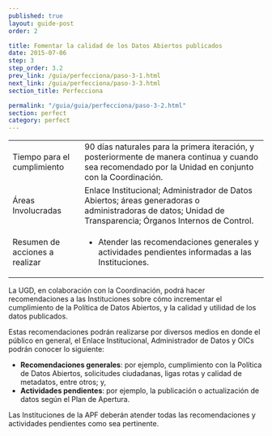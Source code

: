 ```yaml
---
published: true
layout: guide-post
order: 2

title: Fomentar la calidad de los Datos Abiertos publicados
date: 2015-07-06
step: 3
step_order: 3.2
prev_link: /guia/perfecciona/paso-3-1.html
next_link: /guia/perfecciona/paso-3-3.html
section_title: Perfecciona

permalink: "/guia/guia/perfecciona/paso-3-2.html"
section: perfect
category: perfect
---
```


<table>
  <tbody>
    <tr>
      <td>Tiempo para el cumplimiento</td>
      <td>90 días naturales para la primera iteración, y posteriormente de manera continua y cuando sea recomendado por la Unidad en conjunto con la Coordinación.</td>
    </tr>
    <tr>
      <td>Áreas Involucradas</td>
      <td>Enlace Institucional; Administrador de Datos Abiertos; áreas generadoras o administradoras de datos; Unidad de Transparencia; Órganos Internos de Control.</td>
    </tr>
    <tr>
      <td>Resumen de acciones a realizar</td>
      <td>
        <ul>
          <li>Atender las recomendaciones generales y actividades pendientes informadas a las Instituciones.</li>
        </ul>
      </td>
    </tr>
  </tbody>
</table>


La UGD, en colaboración con la Coordinación, podrá hacer recomendaciones a las Instituciones sobre cómo incrementar el cumplimiento de la Política de Datos Abiertos, y la calidad y utilidad de los datos publicados.

Estas recomendaciones podrán realizarse por diversos medios en donde el público en general, el Enlace Institucional, Administrador de Datos y OICs podrán conocer lo siguiente:
- **Recomendaciones generales**: por ejemplo, cumplimiento con la Política de Datos Abiertos, solicitudes ciudadanas, ligas rotas y calidad de metadatos, entre otros; y,
- **Actividades pendientes**: por ejemplo, la publicación o actualización de datos según el Plan de Apertura.

Las Instituciones de la APF deberán atender todas las recomendaciones y actividades pendientes como sea pertinente.